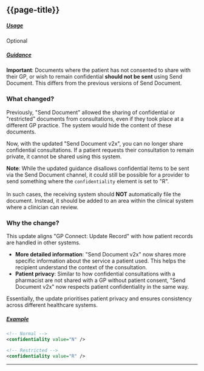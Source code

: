 ## {{page-title}}

<h5><ins>Usage</ins></h5>

<span class="mro-circle optional" title="Optional"></span> Optional


<h5><ins>Guidance</ins></h5>

<div class="nhsd-a-box nhsd-a-box--bg-light-yellow nhsd-!t-margin-bottom-6 nhsd-t-body">
    <b>Important</b>: Documents where the patient has not consented to share with their GP, or wish to remain confidential <strong>should not be sent</strong> using Send Document. This differs from the previous versions of Send Document.
</div>

### What changed?
Previously, "Send Document" allowed the sharing of confidential or "restricted" documents from consultations, even if they took place at a different GP practice. The system would hide the content of these documents.

Now, with the updated "Send Document v2x", you can no longer share confidential consultations. If a patient requests their consultation to remain private, it cannot be shared using this system.

<div class="nhsd-a-box nhsd-a-box--bg-light-blue nhsd-!t-margin-bottom-6 nhsd-t-body">
    <b>Note</b>: While the updated guidance disallows confidential items to be sent via the Send Document channel, it could still be possible for a provider to send something where the <code>confidentiality</code> element is set to "R".<br /><br />In such cases, the receiving system should <b>NOT</b> automatically file the document. Instead, it should be added to an area within the clinical system where a clinician can review.
</div>

### Why the change?

This update aligns "GP Connect: Update Record" with how patient records are handled in other systems.

- **More detailed information**: "Send Document v2x" now shares more specific information about the service a patient used. This helps the recipient understand the context of the consultation.
- **Patient privacy**: Similar to how confidential consultations with a pharmacist are not shared with a GP without patient consent, "Send Document v2x" now respects patient confidentiality in the same way.

Essentially, the update prioritises patient privacy and ensures consistency across different healthcare systems.


<h5><ins>Example</ins></h5>

```xml
<!-- Normal -->
<confidentiality value="N" />

<!-- Restricted -->
<confidentiality value="R" />
```

---